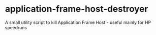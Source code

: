 # application-frame-host-destroyer
A small utility script to kill Application Frame Host - useful mainly for HP speedruns
